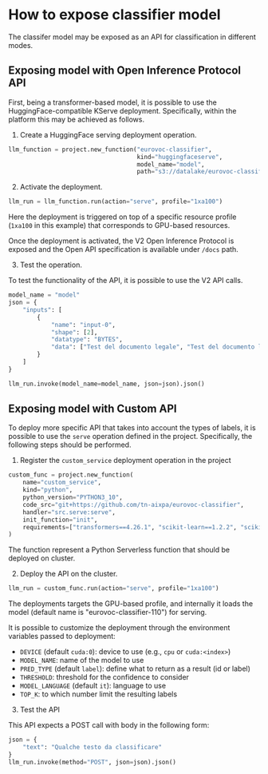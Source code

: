 # How to expose classifier model

The classifer model may be exposed as an API for classification in different modes. 

## Exposing model with Open Inference Protocol API

First, being a transformer-based model, it is possible to use the HuggingFace-compatible KServe deployment. Specifically, within the platform this may be achieved as follows.

1. Create a HuggingFace serving deployment operation.

```python
llm_function = project.new_function("eurovoc-classifier",
                                    kind="huggingfaceserve",
                                    model_name="model",
                                    path="s3://datalake/eurovoc-classifier-project/model/eurovoc_classifier-110/f8026820-2471-4497-97f5-8e6d49baac5f/")

```

2. Activate the deployment.
```python
llm_run = llm_function.run(action="serve", profile="1xa100")
```

Here the deployment is triggered on top of a specific resource profile (``1xa100`` in this example) that corresponds to GPU-based resources.

Once the deployment is activated, the V2 Open Inference Protocol is exposed and the Open API specification is available under ``/docs`` path.

3. Test the operation.

To test the functionality of the API, it is possible to use the V2 API calls. 

```python
model_name = "model"
json = {
    "inputs": [
        {
            "name": "input-0",
            "shape": [2],
            "datatype": "BYTES",
            "data": ["Test del documento legale", "Test del documento legale nell'ambito finanza"],
        }
    ]
}

llm_run.invoke(model_name=model_name, json=json).json()
```

## Exposing model with Custom API

To deploy more specific API that takes into account the types of labels, it is possible to use the ``serve`` operation defined in the project.
Specifically, the following steps should be performed.

1. Register the ``custom_service`` deployment operation in the project

```python
custom_func = project.new_function(
    name="custom_service", 
    kind="python", 
    python_version="PYTHON3_10", 
    code_src="git+https://github.com/tn-aixpa/eurovoc-classifier", 
    handler="src.serve:serve",
    init_function="init",
    requirements=["transformers==4.26.1", "scikit-learn==1.2.2", "scikit-multilearn==0.2.0", "numpy==1.23.4", "lsg-converter==0.0.5", "sentence-transformers==2.2.2", "fastapi==0.95.2", "uvicorn==0.22.0", "python-dotenv==1.0.0", "compress_fasttext==0.1.3", "scipy==1.10.0", "nltk==3.8.1", "gensim==4.3.0", "ufal.udpipe==1.3.0.1", "pyyaml==6.0", "stop-words==2018.7.23", "spacy==3.5.1", "PageRange==0.4"]
)
```

The function represent a Python Serverless function that should be deployed on cluster.

2. Deploy the API on the cluster.

```python
llm_run = custom_func.run(action="serve", profile="1xa100")
```
The deployments targets the GPU-based profile, and internally it loads the model (default name is "eurovoc-classifier-110") for serving.

It is possible to customize the deployment through the environment variables passed to deployment:

- ``DEVICE`` (default ``cuda:0``): device to use (e.g., ``cpu`` or ``cuda:<index>``)
- ``MODEL_NAME``: name of the model to use
- ``PRED_TYPE`` (default ``label``): define what to return as a result (id or label)
- ``THRESHOLD``: threshold for the confidence to consider
- ``MODEL_LANGUAGE`` (default ``it``): language to use
- ``TOP_K``: to which number limit the resulting labels

3. Test the API

This API expects a POST call with body in the following form:

```python
json = {
    "text": "Qualche testo da classificare"
}
llm_run.invoke(method="POST", json=json).json()
```